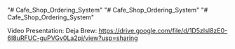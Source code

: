 "# Cafe_Shop_Ordering_System" 
"# Cafe_Shop_Ordering_System"
"# Cafe_Shop_Ordering_System" 

Video Presentation: Deja Brew: https://drive.google.com/file/d/1D5zIsI8zE0-6I8uRFUC-guPVGv0La2pj/view?usp=sharing


